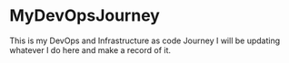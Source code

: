 # MyDevOpsJourney
This is my DevOps and Infrastructure as code Journey
I will be updating whatever I do here and make a record of it.